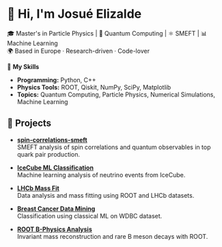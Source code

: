 # 👋 Hi, I'm Josué Elizalde

🎓 Master's in Particle Physics | 🧠 Quantum Computing | ⚛️ SMEFT | 📊 Machine Learning  
🌍 Based in Europe  · Research-driven · Code-lover

🔧 **My Skills**  

- **Programming:** Python, C++ 
- **Physics Tools:** ROOT, Qiskit, NumPy, SciPy, Matplotlib  
- **Topics:** Quantum Computing, Particle Physics, Numerical Simulations, Machine Learning  


## 🔬 Projects

- [**spin-correlations-smeft**](https://github.com/GalloElizalde/spin-correlations-smeft)  
  SMEFT analysis of spin correlations and quantum observables in top quark pair production.

- **[IceCube ML Classification](https://github.com/GalloElizalde/icecube-ml-classification)**  
  Machine learning analysis of neutrino events from IceCube.

- **[LHCb Mass Fit](https://github.com/GalloElizalde/lhcb-mass-fit)**  
  Data analysis and mass fitting using ROOT and LHCb datasets.

- **[Breast Cancer Data Mining](https://github.com/GalloElizalde/data-mining-breast-cancer)**  
  Classification using classical ML on WDBC dataset.

- **[ROOT B-Physics Analysis](https://github.com/GalloElizalde/bphysics-root-analysis)**  
  Invariant mass reconstruction and rare B meson decays with ROOT.

<!-- SKILLS SECTION 🛠 **Highlighted Repositories**  -->
<!-- SKILLS SECTION - [**Quantum Simulations and Projects**](https://github.com/yourusername/quantum-simulations): A collection of quantum algorithms and physics simulations.-->  
<!-- SKILLS SECTION - [**Particle Physics Analysis**](https://github.com/yourusername/particle-physics): Scripts and tools for particle collision data analysis and Monte Carlo methods.  -->

